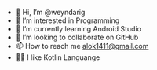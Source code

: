 - 👋 Hi, I’m @weyndarig
- 👀 I’m interested in Programming
- 🌱 I’m currently learning Android Studio
- 💞️ I’m looking to collaborate on GitHub
- 📫 How to reach me alok1411@gmail.com
- 👨‍💻 I like Kotlin Languange

<!---
isya5/isya5 is a ✨ special ✨ repository because its `README.md` (this file) appears on your GitHub profile.
You can click the Preview link to take a look at your changes.
--->

